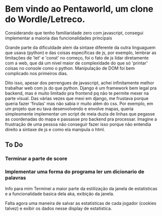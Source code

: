 # Bem vindo ao Pentaworld, um clone do Wordle/Letreco. 


Considerando que tenho familiaridade zero com javascript, consegui implementar a maioria das funcionalidades principais

Grande parte da dificuldade alem da sintaxe diferente da outra linguaguem que usava (python) e das coisas especificas de js, por exemplo, lembrar as limitações de 'let' e 'const' no começo, foi o fato de js lidar diretamente com a web, que dá um nivel maior de complexidade do que só 'printar' coisas no console como o python. Manipulação de DOM foi bem complicado nos primeiros dias.

Dito isso, apesar dos perrengues de javascript, achei infinitamente melhor trabalhar web com js do que python. Django é um framework bem legal pra backend, mas é muito limitado pra frontend pq não te permite mexer na parte visual. Das várias vezes que mexi em django, me frustava porque queria fazer 'firulas' mas não sabia ir muito além do css. Por exemplo, em um projeto que eu tava desenvolvendo e envolve mapas, queria simplesmente implementar um script de meia duzia de linhas que pegasse as coordenadas do mapa e passasse pro backend pra processar. Imagine a frustração de uma pessoa não conseguir fazer isso porque não entendia direito a sintaxe de js e como ela manipula o html.

## To Do

### Terminar a parte de score

### Implementar uma forma do programa ler um dicionario de palavras

Info para mim
Terminei a maior parte da estilização da janela de estatisticas e a funcionalidade basica dela
aka, exibição da janela.

Falta agora uma maneira de salvar as estatisticas de cada jogador (cookies talvez) e exibir
os dados nesse display de estatistica.










